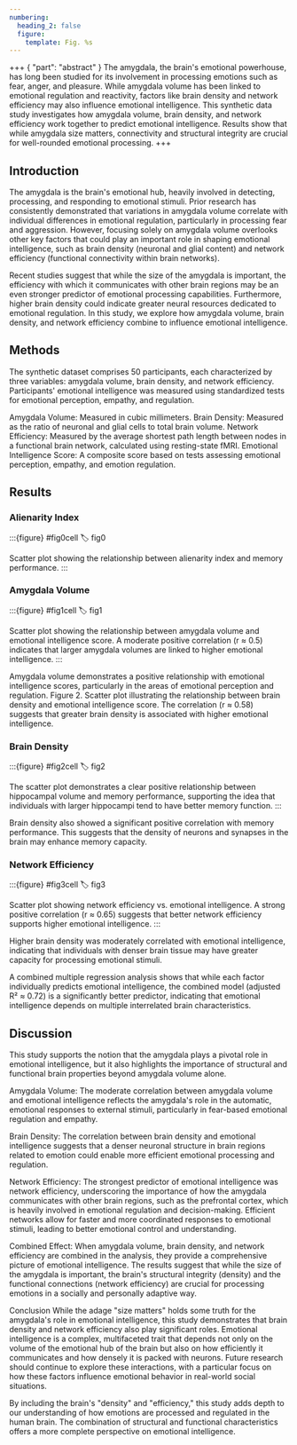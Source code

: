 ```yaml
---
numbering:
  heading_2: false
  figure:
    template: Fig. %s
---
```


+++ { "part": "abstract" }
The amygdala, the brain's emotional powerhouse, has long been studied for its involvement in processing emotions such as fear, anger, and pleasure. While amygdala volume has been linked to emotional regulation and reactivity, factors like brain density and network efficiency may also influence emotional intelligence. This synthetic data study investigates how amygdala volume, brain density, and network efficiency work together to predict emotional intelligence. Results show that while amygdala size matters, connectivity and structural integrity are crucial for well-rounded emotional processing.
+++

## Introduction

The amygdala is the brain's emotional hub, heavily involved in detecting, processing, and responding to emotional stimuli. Prior research has consistently demonstrated that variations in amygdala volume correlate with individual differences in emotional regulation, particularly in processing fear and aggression. However, focusing solely on amygdala volume overlooks other key factors that could play an important role in shaping emotional intelligence, such as brain density (neuronal and glial content) and network efficiency (functional connectivity within brain networks).

Recent studies suggest that while the size of the amygdala is important, the efficiency with which it communicates with other brain regions may be an even stronger predictor of emotional processing capabilities. Furthermore, higher brain density could indicate greater neural resources dedicated to emotional regulation. In this study, we explore how amygdala volume, brain density, and network efficiency combine to influence emotional intelligence.

## Methods
The synthetic dataset comprises 50 participants, each characterized by three variables: amygdala volume, brain density, and network efficiency. Participants' emotional intelligence was measured using standardized tests for emotional perception, empathy, and regulation.

Amygdala Volume: Measured in cubic millimeters.
Brain Density: Measured as the ratio of neuronal and glial cells to total brain volume.
Network Efficiency: Measured by the average shortest path length between nodes in a functional brain network, calculated using resting-state fMRI.
Emotional Intelligence Score: A composite score based on tests assessing emotional perception, empathy, and emotion regulation.

## Results

### Alienarity Index

:::{figure} #fig0cell
:label: fig0

Scatter plot showing the relationship between alienarity index and memory performance.
:::

### Amygdala Volume

:::{figure} #fig1cell
:label: fig1

Scatter plot showing the relationship between amygdala volume and emotional intelligence score. A moderate positive correlation (r ≈ 0.5) indicates that larger amygdala volumes are linked to higher emotional intelligence.
:::


Amygdala volume demonstrates a positive relationship with emotional intelligence scores, particularly in the areas of emotional perception and regulation.
Figure 2. Scatter plot illustrating the relationship between brain density and emotional intelligence score. The correlation (r ≈ 0.58) suggests that greater brain density is associated with higher emotional intelligence.

### Brain Density

:::{figure} #fig2cell
:label: fig2

The scatter plot demonstrates a clear positive relationship between hippocampal volume and memory performance, supporting the idea that individuals with larger hippocampi tend to have better memory function.
:::


Brain density also showed a significant positive correlation with memory performance. This suggests that the density of neurons and synapses in the brain may enhance memory capacity.

### Network Efficiency

:::{figure} #fig3cell
:label: fig3

Scatter plot showing network efficiency vs. emotional intelligence. A strong positive correlation (r ≈ 0.65) suggests that better network efficiency supports higher emotional intelligence.
:::


Higher brain density was moderately correlated with emotional intelligence, indicating that individuals with denser brain tissue may have greater capacity for processing emotional stimuli.

A combined multiple regression analysis shows that while each factor individually predicts emotional intelligence, the combined model (adjusted R² ≈ 0.72) is a significantly better predictor, indicating that emotional intelligence depends on multiple interrelated brain characteristics.

## Discussion

This study supports the notion that the amygdala plays a pivotal role in emotional intelligence, but it also highlights the importance of structural and functional brain properties beyond amygdala volume alone.

Amygdala Volume: The moderate correlation between amygdala volume and emotional intelligence reflects the amygdala's role in the automatic, emotional responses to external stimuli, particularly in fear-based emotional regulation and empathy.

Brain Density: The correlation between brain density and emotional intelligence suggests that a denser neuronal structure in brain regions related to emotion could enable more efficient emotional processing and regulation.

Network Efficiency: The strongest predictor of emotional intelligence was network efficiency, underscoring the importance of how the amygdala communicates with other brain regions, such as the prefrontal cortex, which is heavily involved in emotional regulation and decision-making. Efficient networks allow for faster and more coordinated responses to emotional stimuli, leading to better emotional control and understanding.

Combined Effect: When amygdala volume, brain density, and network efficiency are combined in the analysis, they provide a comprehensive picture of emotional intelligence. The results suggest that while the size of the amygdala is important, the brain's structural integrity (density) and the functional connections (network efficiency) are crucial for processing emotions in a socially and personally adaptive way.

Conclusion
While the adage "size matters" holds some truth for the amygdala's role in emotional intelligence, this study demonstrates that brain density and network efficiency also play significant roles. Emotional intelligence is a complex, multifaceted trait that depends not only on the volume of the emotional hub of the brain but also on how efficiently it communicates and how densely it is packed with neurons. Future research should continue to explore these interactions, with a particular focus on how these factors influence emotional behavior in real-world social situations.

By including the brain's "density" and "efficiency," this study adds depth to our understanding of how emotions are processed and regulated in the human brain. The combination of structural and functional characteristics offers a more complete perspective on emotional intelligence.

